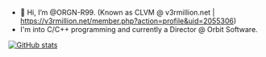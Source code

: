 - 👋 Hi, I’m @ORGN-R99. (Known as CLVM @ v3rmillion.net | https://v3rmillion.net/member.php?action=profile&uid=2055306)
- I'm into C/C++ programming and currently a Director @ Orbit Software.

[![GitHub stats](https://github-readme-stats.vercel.app/api?username=ORGN-R99)](https://v3rmillion.net/member.php?action=profile&uid=2055306)

<!---
ORGN-R99/ORGN-R99 is a ✨ special ✨ repository because its `README.md` (this file) appears on your GitHub profile.
You can click the Preview link to take a look at your changes.
--->
